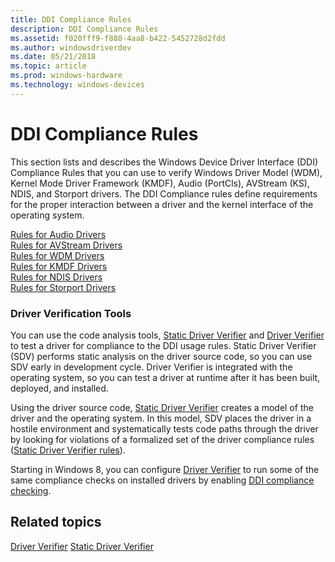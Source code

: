 ```yaml
---
title: DDI Compliance Rules
description: DDI Compliance Rules
ms.assetid: f020fff9-f880-4aa8-b422-5452728d2fdd
ms.author: windowsdriverdev
ms.date: 05/21/2018
ms.topic: article
ms.prod: windows-hardware
ms.technology: windows-devices
---
```


# DDI Compliance Rules


This section lists and describes the Windows Device Driver Interface (DDI) Compliance Rules that you can use to verify Windows Driver Model (WDM), Kernel Mode Driver Framework (KMDF), Audio (PortCls), AVStream (KS), NDIS, and Storport drivers. The DDI Compliance rules define requirements for the proper interaction between a driver and the kernel interface of the operating system.

[Rules for Audio Drivers](rules-for-audio-drivers.md)  
[Rules for AVStream Drivers](rules-for-avstream-drivers.md)  
[Rules for WDM Drivers](sdv-rules-for-wdm-drivers.md)  
[Rules for KMDF Drivers](sdv-rules-for-kmdf-drivers.md)  
[Rules for NDIS Drivers](sdv-rules-for-ndis-drivers.md)  
[Rules for Storport Drivers](sdv-rules-for-storport-drivers.md)  

### Driver Verification Tools

You can use the code analysis tools, [Static Driver Verifier](https://msdn.microsoft.com/library/windows/hardware/ff552808) and [Driver Verifier](https://msdn.microsoft.com/library/windows/hardware/ff545448) to test a driver for compliance to the DDI usage rules. Static Driver Verifier (SDV) performs static analysis on the driver source code, so you can use SDV early in development cycle. Driver Verifier is integrated with the operating system, so you can test a driver at runtime after it has been built, deployed, and installed.

Using the driver source code, [Static Driver Verifier](https://msdn.microsoft.com/library/windows/hardware/ff552808) creates a model of the driver and the operating system. In this model, SDV places the driver in a hostile environment and systematically tests code paths through the driver by looking for violations of a formalized set of the driver compliance rules ([Static Driver Verifier rules](https://msdn.microsoft.com/library/windows/hardware/ff552839)).

Starting in Windows 8, you can configure [Driver Verifier](https://msdn.microsoft.com/library/windows/hardware/ff545448) to run some of the same compliance checks on installed drivers by enabling [DDI compliance checking](https://msdn.microsoft.com/library/windows/hardware/hh454208).

## Related topics


[Driver Verifier](https://msdn.microsoft.com/library/windows/hardware/ff545448)
[Static Driver Verifier](https://msdn.microsoft.com/library/windows/hardware/ff552808)
 

 






